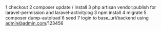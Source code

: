 1 checkout
2 composer update / install
3 php artisan vendor:publish for laravel-permission and laravel-activitylog
3 npm install
4 migrate
5 composer dump-autoload
6 seed
7 login to base_url/backend using admin@admin.com/123456